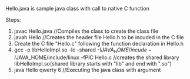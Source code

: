 Hello.java is sample java class with call to native C function

Steps:
1. javac Hello.java  //Compiles the class to create the class file
2. javah Hello       //Creates the header file Hello.h to be incuded in the C file
3. Create the C file "Hello.c" following the function declaration in Hello.h
4. gcc -o libHelloImpl.so -lc -shared -I$JAVA_HOME/incude -I$JAVA_HOME/include/linux -fPIC Hello.c  //creates the shared library libHelloImpl.so(shared library starts with "lib" and end with ".so")
5. java Hello qwerty 6 //Executing the java class with argument
